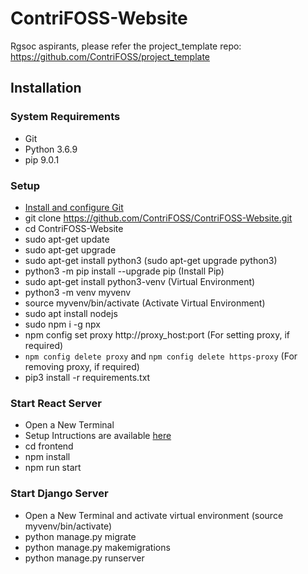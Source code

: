 # ContriFOSS-Website

Rgsoc aspirants, please refer the project_template repo: https://github.com/ContriFOSS/project_template

## Installation

### System Requirements

* Git
* Python 3.6.9
* pip 9.0.1

### Setup
* [Install and configure Git](https://www.linode.com/docs/development/version-control/how-to-install-git-and-clone-a-github-repository/)
* git clone https://github.com/ContriFOSS/ContriFOSS-Website.git
* cd ContriFOSS-Website
* sudo apt-get update
* sudo apt-get upgrade
* sudo apt-get install python3 (sudo apt-get upgrade python3)
* python3 -m pip install --upgrade pip (Install Pip)
* sudo apt-get install python3-venv (Virtual Environment)
* python3 -m venv myvenv
* source myvenv/bin/activate (Activate Virtual Environment)
* sudo apt install nodejs
* sudo npm i -g npx
* npm config set proxy http://proxy_host:port (For setting proxy, if required)
* ```npm config delete proxy``` and ```npm config delete https-proxy``` (For removing proxy, if required)
* pip3 install -r requirements.txt

### Start React Server
* Open a New Terminal
* Setup Intructions are available [here](https://github.com/ContriFOSS/ContriFOSS-Frontend)
* cd frontend
* npm install
* npm run start

### Start Django Server
* Open a New Terminal and activate virtual environment (source myvenv/bin/activate)
* python manage.py migrate
* python manage.py makemigrations
* python manage.py runserver
